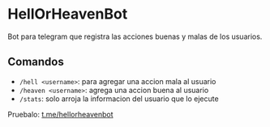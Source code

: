 # HellOrHeavenBot

Bot para telegram que registra las acciones buenas y malas de los usuarios.

## Comandos
- `/hell <username>`: para agregar una accion mala al usuario
- `/heaven <username>`: agrega una accion buena al usuario
- `/stats`: solo arroja la informacion del usuario que lo ejecute

Pruebalo: [t.me/hellorheavenbot](t.me/hellorheavenbot)

